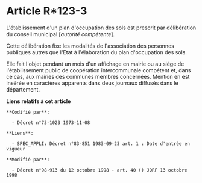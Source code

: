 # Article R*123-3

L'établissement d'un plan d'occupation des sols est prescrit par délibération du conseil municipal [*autorité compétente*].

Cette délibération fixe les modalités de l'association des personnes publiques autres que l'Etat à l'élaboration du plan
d'occupation des sols.

Elle fait l'objet pendant un mois d'un affichage en mairie ou au siège de l'établissement public de coopération
intercommunale compétent et, dans ce cas, aux mairies des communes membres concernées. Mention en est insérée en caractères
apparents dans deux journaux diffusés dans le département.

**Liens relatifs à cet article**

	**Codifié par**:

	  - Décret n°73-1023 1973-11-08

	**Liens**:

	  - SPEC_APPLI: Décret n°83-851 1983-09-23 art. 1 : Date d'entrée en vigueur

	**Modifié par**:

	  - Décret n°98-913 du 12 octobre 1998 - art. 40 () JORF 13 octobre 1998
